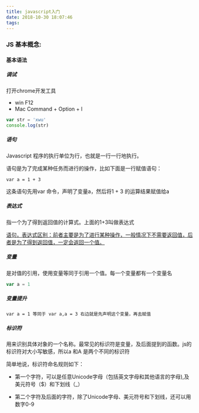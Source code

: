 ```yaml
---
title: javascript入门
date: 2018-10-30 18:07:46
tags:
---
```


### JS 基本概念:

#### 基本语法

##### 调试

打开chrome开发工具

- win     F12
- Mac    Command + Option + l

```javascript
var str = 'xwu'
console.log(str)
```

##### 语句

 Javascript 程序的执行单位为行，也就是一行一行地执行。

语句是为了完成某种任务而进行的操作，比如下面是一行赋值语句：

```
var a = 1 + 3
```

这条语句先用var 命令，声明了变量a，然后将1 + 3 的运算结果赋值给a

##### 表达式 

指一个为了得到返回值的计算式。上面的1+3叫做表达式

<u>语句，表达式区别：前者主要是为了进行某种操作，一般情况下不需要返回值，后者是为了得到返回值，一定会返回一个值。</u>

##### 变量

是对值的引用，使用变量等同于引用一个值。每一个变量都有一个变量名

```javascript
var a = 1
```

##### 变量提升

```
var a = 1 等同于 var a,a = 3 右边就是先声明这个变量，再去赋值
```

##### 标识符

用来识别具体对象的一个名称。最常见的标识符是变量，及后面提到的函数。js的标识符对大小写敏感，所以a 和A 是两个不同的标识符

简单地说，标识符命名规则如下：

- 第一个字符，可以是任意Unicode字母（包括英文字母和其他语言的字母),及美元符号（$）和下划线（_）

- 第二个字符及后面的字符，除了Unicode字母、美元符号和下划线，还可以用数字0-9